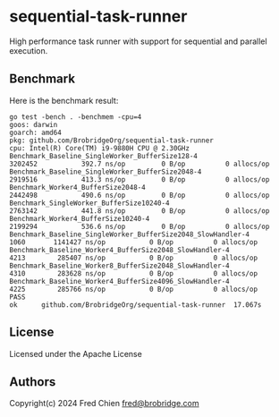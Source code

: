# sequential-task-runner

High performance task runner with support for sequential and parallel execution.

## Benchmark

Here is the benchmark result:

```
go test -bench . -benchmem -cpu=4
goos: darwin
goarch: amd64
pkg: github.com/BrobridgeOrg/sequential-task-runner
cpu: Intel(R) Core(TM) i9-9880H CPU @ 2.30GHz
Benchmark_Baseline_SingleWorker_BufferSize128-4                	 3202452	       392.7 ns/op	       0 B/op	       0 allocs/op
Benchmark_Baseline_SingleWorker_BufferSize2048-4               	 2919516	       413.3 ns/op	       0 B/op	       0 allocs/op
Benchmark_Worker4_BufferSize2048-4                             	 2442498	       490.6 ns/op	       0 B/op	       0 allocs/op
Benchmark_SingleWorker_BufferSize10240-4                       	 2763142	       441.8 ns/op	       0 B/op	       0 allocs/op
Benchmark_Worker4_BufferSize10240-4                            	 2199294	       536.6 ns/op	       0 B/op	       0 allocs/op
Benchmark_Baseline_SingleWorker_BufferSize2048_SlowHandler-4   	    1060	   1141427 ns/op	       0 B/op	       0 allocs/op
Benchmark_Baseline_Worker4_BufferSize2048_SlowHandler-4        	    4213	    285407 ns/op	       0 B/op	       0 allocs/op
Benchmark_Baseline_Worker8_BufferSize2048_SlowHandler-4        	    4310	    283628 ns/op	       0 B/op	       0 allocs/op
Benchmark_Baseline_Worker4_BufferSize4096_SlowHandler-4        	    4225	    285766 ns/op	       0 B/op	       0 allocs/op
PASS
ok  	github.com/BrobridgeOrg/sequential-task-runner	17.067s
```

## License

Licensed under the Apache License

## Authors

Copyright(c) 2024 Fred Chien <fred@brobridge.com>
